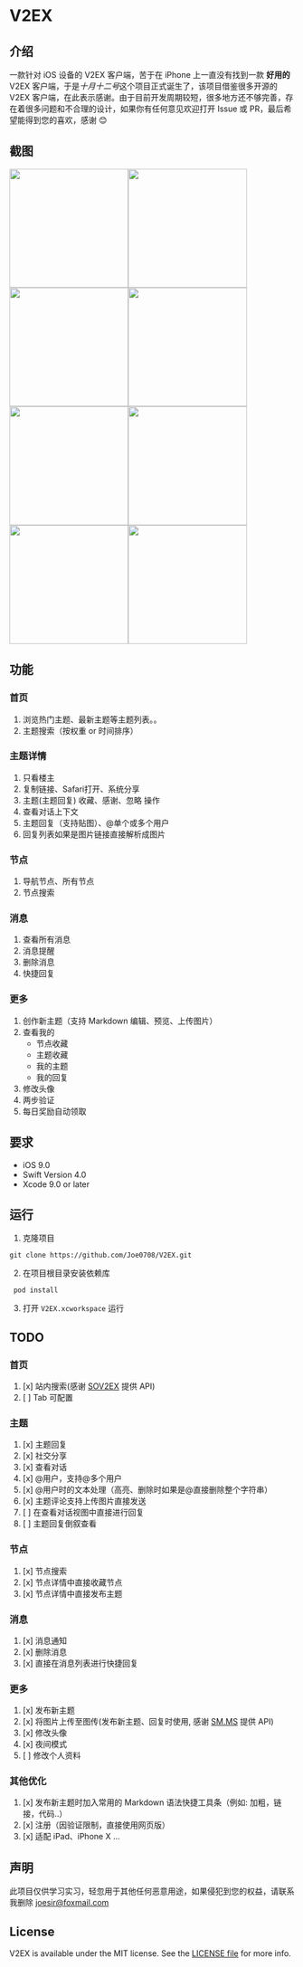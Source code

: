 # V2EX


## 介绍

一款针对 iOS 设备的 V2EX 客户端，苦于在 iPhone 上一直没有找到一款 **好用的** V2EX 客户端，于是*十月十二号*这个项目正式诞生了，该项目借鉴很多开源的 V2EX 客户端，在此表示感谢。由于目前开发周期较短，很多地方还不够完善，存在着很多问题和不合理的设计，如果你有任何意见欢迎打开 Issue 或 PR，最后希望能得到您的喜欢，感谢 😊


## 截图

<img src="https://github.com/Joe0708/V2EX/raw/master/Screenshot/home.png" width="210"><img src="https://github.com/Joe0708/V2EX/raw/master/Screenshot/node.png" width="210"> <img src="https://github.com/Joe0708/V2EX/raw/master/Screenshot/message.png" width="210"><img src="https://github.com/Joe0708/V2EX/raw/master/Screenshot/more.png" width="210">
<img src="https://github.com/Joe0708/V2EX/raw/master/Screenshot/search.png" width="210"><img src="https://github.com/Joe0708/V2EX/raw/master/Screenshot/topicDetail.png" width="210"> <img src="https://github.com/Joe0708/V2EX/raw/master/Screenshot/createTopic.png" width="210"><img src="https://github.com/Joe0708/V2EX/raw/master/Screenshot/login.png" width="210">


## 功能

### 首页
1. 浏览热门主题、最新主题等主题列表。。
2. 主题搜索（按权重 or 时间排序）

### 主题详情
1. 只看楼主
2. 复制链接、Safari打开、系统分享
3. 主题(主题回复) 收藏、感谢、忽略 操作
4. 查看对话上下文
5. 主题回复（支持贴图）、@单个或多个用户
6. 回复列表如果是图片链接直接解析成图片

### 节点
1. 导航节点、所有节点
2. 节点搜索

### 消息
1. 查看所有消息
2. 消息提醒
3. 删除消息
4. 快捷回复

### 更多
1. 创作新主题（支持 Markdown 编辑、预览、上传图片）
2. 查看我的
     - 节点收藏
     - 主题收藏
     - 我的主题
     - 我的回复
3. 修改头像
4. 两步验证
5. 每日奖励自动领取

## 要求

- iOS 9.0
- Swift Version 4.0
- Xcode 9.0 or later


## 运行

1. 克隆项目

```
git clone https://github.com/Joe0708/V2EX.git
```

2. 在项目根目录安装依赖库

```
 pod install 
```
3. 打开 `V2EX.xcworkspace` 运行


## TODO

### 首页
1. [x] 站内搜索(感谢 [SOV2EX](https://github.com/bynil/sov2ex/blob/master/API.md) 提供 API)
2. [ ] Tab 可配置

### 主题
1. [x] 主题回复
2. [x] 社交分享
3. [x] 查看对话
4. [x] @用户，支持@多个用户
5. [x] @用户时的文本处理（高亮、删除时如果是@直接删除整个字符串）
6. [x] 主题评论支持上传图片直接发送
8. [ ] 在查看对话视图中直接进行回复
9. [ ] 主题回复倒叙查看

### 节点
1. [x] 节点搜索
2. [x] 节点详情中直接收藏节点
3. [x] 节点详情中直接发布主题

### 消息
1. [x] 消息通知
2. [x] 删除消息
3. [x] 直接在消息列表进行快捷回复

### 更多
1. [x] 发布新主题
2. [x] 将图片上传至图传(发布新主题、回复时使用, 感谢 [SM.MS](https://sm.ms/doc/) 提供 API)
3. [x] 修改头像
4. [x] 夜间模式
5. [ ] 修改个人资料

### 其他优化
1. [x] 发布新主题时加入常用的 Markdown 语法快捷工具条（例如: 加粗，链接，代码..）
2. [x] 注册（因验证限制，直接使用网页版）
3. [x] 适配 iPad、iPhone X
...


## 声明

此项目仅供学习实习，轻忽用于其他任何恶意用途，如果侵犯到您的权益，请联系我删除 joesir@foxmail.com

## License

V2EX is available under the MIT license. See the [LICENSE file](https://github.com/Joe0708/V2EX/blob/master/LICENSE) for more info.
